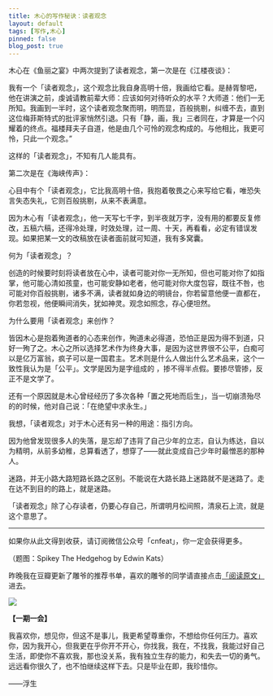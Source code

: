 ```yaml
---
title: 木心的写作秘诀：读者观念
layout: default
tags: [写作,木心]
pinned: false
blog_post: true
---
```


木心在《鱼丽之宴》中两次提到了读者观念，第一次是在《江楼夜谈》：

我有一个「读者观念」，这个观念比我自身高明十倍，我画给它看。是赫胥黎吧，他在讲演之前，虔诚请教前辈大师：应该如何对待听众的水平？大师道：他们一无所知。我画到一半时，这个读者观念聚而明，明而显，百般挑剔，纠缠不去，直到这位梅菲斯特式的批评家悄然引退。只有「静，画，我」三者同在，才算是一个闪耀着的终点。福楼拜夫子自道，他是由几个可怜的观念构成的。与他相比，我更可怜，只此一个观念。” 

这样的「读者观念」，不知有几人能具有。 

第二次是在《海峡传声》：

心目中有个「读者观念」，它比我高明十倍，我抱着敬畏之心来写给它看，唯恐失言失态失礼，它则百般挑剔，从来不表满意。

因为木心有「读者观念」，他一天写七千字，到半夜就万字，没有用的都要反复修改，五稿六稿，还得冷处理，时效处理，过一周、十天，再看看，必定有错误发现。如果把某一文的改稿放在读者面前就可知道，我有多窝囊。

何为「读者观念」？

创造的时候要时刻将读者放在心中，读者可能对你一无所知，但也可能对你了如指掌，他可能心清如孩童，也可能安静如老者，他可能对你大度包容，既往不咎，也可能对你百般挑剔，诸多不满，读者就如身边的明镜台，你若留意他便一直都在，你若忽视，他便瞬间消失，犹如神灵。观念如照念，存心便坦然。

为什么要用「读者观念」来创作？

皆因木心是抱着殉道者的心态来创作，殉道未必得道，恐怕正是因为得不到道，只好一殉了之。木心之所以选择艺术作为终身大事，是因为这世界很不公平，白痴可以是亿万富翁，疯子可以是一国君主。艺术则是什么人做出什么艺术品来，这个一致性我认为是「公平」。文学是因为是字组成的 ，掺不得半点假。要掺尽管掺，反正不是文学了。

还有一个原因就是木心曾经经历了多次各种「置之死地而后生」，当一切崩溃殆尽的的时候，他对自己说：「在绝望中求永生。」

我想，「读者观念」对于木心还有另一种的用途：指引方向。

因为他曾发现很多人的失落，是忘却了违背了自己少年的立志，自认为练达，自以为精明，从前多幼稚，总算看透了，想穿了——就此变成自己少年时最憎恶的那种人。

迷路，并无小路大路短路长路之区别。不能说在大路长路上迷路就不是迷路了。走在达不到目的的路上，就是迷路。

「读者观念」除了心存读者，仍要心存自己，所谓明月松间照，清泉石上流，就是这个意思了。

----

如果你从此文得到收获，请订阅微信公众号「cnfeat」，你一定会获得更多。

（题图：Spikey The Hedgehog by Edwin Kats）

昨晚我在豆瓣更新了雕爷的推荐书单，喜欢的雕爷的同学请直接点击[「阅读原文」](http://book.douban.com/people/cnfeat/doulists)进去。

![](http://cnfeat.qiniudn.com/signitrue-2014-09-28.jpg)

**【一期一会】**

我喜欢你，想见你，但这不是事儿，我更希望尊重你，不想给你任何压力。喜欢你，因为我开心，但我更在乎你开不开心，你找我，我在，不找我，我能过好自己生活，即使你不喜欢我，那也没关系，我有独立生存的能力，和失去一切的勇气。远远看你很久了，也不怕继续这样下去。只是毕业在即，我珍惜你。

——浮生
